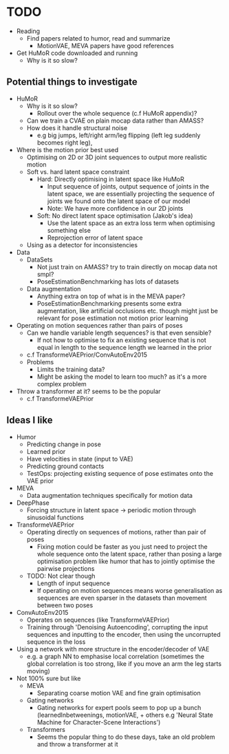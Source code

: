 # TODO

- Reading
    - Find papers related to humor, read and summarize
        - MotionVAE, MEVA papers have good references
- Get HuMoR code downloaded and running
    - Why is it so slow?


## Potential things to investigate
- HuMoR
    - Why is it so slow?
        - Rollout over the whole sequence (c.f HuMoR appendix)?
    - Can we train a CVAE on plain mocap data rather than AMASS?
    - How does it handle structural noise
        - e.g big jumps, left/right arm/leg flipping (left leg suddenly becomes right leg), 
- Where is the motion prior best used
    - Optimising on 2D or 3D joint sequences to output more realistic motion
    - Soft vs. hard latent space constraint
        - Hard: Directly optimising in latent space like HuMoR
            - Input sequence of joints, output sequence of joints in the latent space, we are essentially projecting the sequence of joints we found onto the latent space of our model
            - Note: We have more confidence in our 2D joints
        - Soft: No direct latent space optimisation (Jakob's idea)
            - Use the latent space as an extra loss term when optimising something else
            - Reprojection error of latent space
    - Using as a detector for inconsistencies
- Data
    - DataSets
        - Not just train on AMASS? try to train directly on mocap data not smpl?
        - PoseEstimationBenchmarking has lots of datasets
    - Data augmentation
        - Anything extra on top of what is in the MEVA paper?
        - PoseEstimationBenchmarking presents some extra augmentation, like artificial occlusions etc. though might just be relevant for pose estimation not motion prior learning
- Operating on motion sequences rather than pairs of poses
    - Can we handle variable length sequences? is that even sensible?
        - If not how to optimise to fix an existing sequence that is not equal in length to the sequence length we learned in the prior
    - c.f TransformeVAEPrior/ConvAutoEnv2015
    - Problems
        - Limits the training data?
        - Might be asking the model to learn too much? as it's a more complex problem
- Throw a transformer at it? seems to be the popular 
    - c.f TransformeVAEPrior

## Ideas I like
- Humor
    - Predicting change in pose
    - Learned prior
    - Have velocities in state (input to VAE)
    - Predicting ground contacts
    - TestOps: projecting existing sequence of pose estimates onto the VAE prior
- MEVA
    - Data augmentation techniques specifically for motion data
- DeepPhase
    - Forcing structure in latent space -> periodic motion through sinusoidal functions
- TransformeVAEPrior
    - Operating directly on sequences of motions, rather than pair of poses
        - Fixing motion could be faster as you just need to project the whole sequence onto the latent space, rather than posing a large optimisation problem like humor that has to jointly optimise the pairwise projections
    - TODO: Not clear though
        - Length of input sequence
        - If operating on motion sequences means worse generalisation as sequences are even sparser in the datasets than movement between two poses
- ConvAutoEnv2015
    - Operates on sequences (like TransformeVAEPrior)
    - Training through 'Denoising Autoencoding', corrupting the input sequences and inputting to the encoder, then using the uncorrupted sequence in the loss
- Using a network with more structure in the encoder/decoder of VAE
    - e.g. a graph NN to emphasise local correlation (sometimes the global correlation is too strong, like if you move an arm the leg starts moving)
- Not 100% sure but like
    - MEVA
        - Separating coarse motion VAE and fine grain optimisation
    - Gating networks
        - Gating networks for expert pools seem to pop up a bunch (learnedInbetweenings, motionVAE, + others e.g 'Neural State Machine for Character-Scene Interactions')
    - Transformers
        - Seems the popular thing to do these days, take an old problem and throw a transformer at it